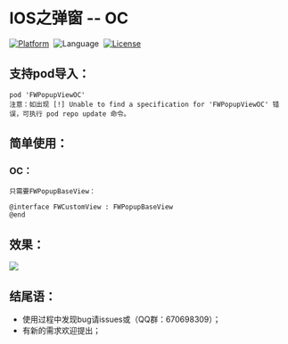 # IOS之弹窗 -- OC

[![Platform](http://img.shields.io/badge/platform-iOS-blue.svg?style=flat)](http://cocoapods.org/?q=FWPopupView)&nbsp;
![Language](https://img.shields.io/badge/language-swift-orange.svg?style=flat)&nbsp;
[![License](http://img.shields.io/badge/license-MIT-green.svg?style=flat)](https://github.com/choiceyou/FWPopupView/blob/master/FWPopupView/LICENSE)



## 支持pod导入：

```cocoaPods
pod 'FWPopupViewOC'
注意：如出现 [!] Unable to find a specification for 'FWPopupViewOC' 错误，可执行 pod repo update 命令。
```



## 简单使用：

### OC：<br>
```oc
只需要FWPopupBaseView：

@interface FWCustomView : FWPopupBaseView
@end

```



## 效果：
![](https://github.com/choiceyou/FWPopupView/blob/master/%E6%95%88%E6%9E%9C/IMG_0598.PNG)



## 结尾语：

- 使用过程中发现bug请issues或（QQ群：670698309）；
- 有新的需求欢迎提出；
